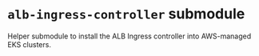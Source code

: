 # `alb-ingress-controller` submodule

Helper submodule to install the ALB Ingress controller into AWS-managed EKS clusters.
